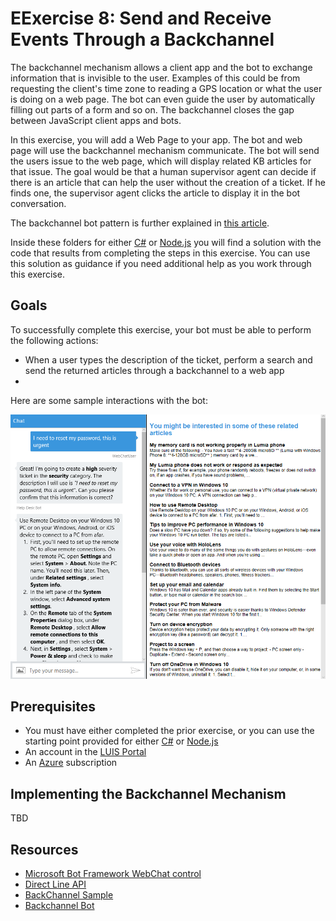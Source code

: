 # EExercise 8: Send and Receive Events Through a Backchannel 

The backchannel mechanism allows a client app and the bot to exchange information that is invisible to the user. Examples of this could be from requesting the client's time zone to reading a GPS location or what the user is doing on a web page. The bot can even guide the user by automatically filling out parts of a form and so on. The backchannel closes the gap between JavaScript client apps and bots.

In this exercise, you will add a Web Page to your app. The bot and web page will use the backchannel mechanism communicate. The bot will send the users issue to the web page, which will display related KB articles for that issue. The goal would be that a human supervisor agent can decide if there is an article that can help the user without the creation of a ticket. If he finds one, the supervisor agent clicks the article to display it in the bot conversation.

The backchannel bot pattern is further explained in [this article](https://docs.microsoft.com/en-us/bot-framework/nodejs/bot-builder-nodejs-backchannel).

Inside these folders for either [C#](./CSharp/exercise8-BackChannel) or [Node.js](./Node/exercise7-BackChannel) you will find a solution with the code that results from completing the steps in this exercise. You can use this solution as guidance if you need additional help as you work through this exercise. 

## Goals

To successfully complete this exercise, your bot must be able to perform the following actions:

* When a user types the description of the ticket, perform a search and send the returned articles through a backchannel to a web app
* 

Here are some sample interactions with the bot:

![exercise8-webchat-articlesdetail](./Node/images/exercise8-webchat-articlesdetail.png)

## Prerequisites

* You must have either completed the prior exercise, or you can use the starting point provided for either [C#](./CSharp/exercise7-HandOffToHuman) or [Node.js](./Node/exercise7-HandOffToHuman)
* An account in the [LUIS Portal](https://www.luis.ai)
* An [Azure](https://azureinfo.microsoft.com/us-freetrial.html?cr_cc=200744395&wt.mc_id=usdx_evan_events_reg_dev_0_iottour_0_0) subscription

## Implementing the Backchannel Mechanism

TBD


## Resources

* [Microsoft Bot Framework WebChat control](https://github.com/Microsoft/BotFramework-WebChat)
* [Direct Line API](https://docs.botframework.com/en-us/restapi/directline3/#navtitle)
* [BackChannel Sample](https://github.com/Microsoft/BotFramework-WebChat/blob/master/samples/backchannel/index.html)
* [Backchannel Bot](https://github.com/ryanvolum/backChannelBot)
